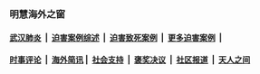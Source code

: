 
### 明慧海外之窗

####  [武汉肺炎](indexes/365.md?t=06022101) &nbsp;|&nbsp;  [迫害案例综述](indexes/328.md?t=06022101) &nbsp;|&nbsp; [迫害致死案例](indexes/277.md?t=06022101)  &nbsp;|&nbsp; [更多迫害案例](indexes/81.md?t=06022101)  &nbsp;|&nbsp; 
####  [时事评论](indexes/19.md?t=06022101) &nbsp;|&nbsp; [海外简讯](indexes/245.md?t=06022101)&nbsp;|&nbsp;  [社会支持](indexes/140.md?t=06022101) &nbsp;|&nbsp; [褒奖决议](indexes/282.md?t=06022101) &nbsp;|&nbsp; [社区报道](indexes/91.md?t=06022101)  &nbsp;|&nbsp; [天人之间](indexes/78.md?t=06022101) 

